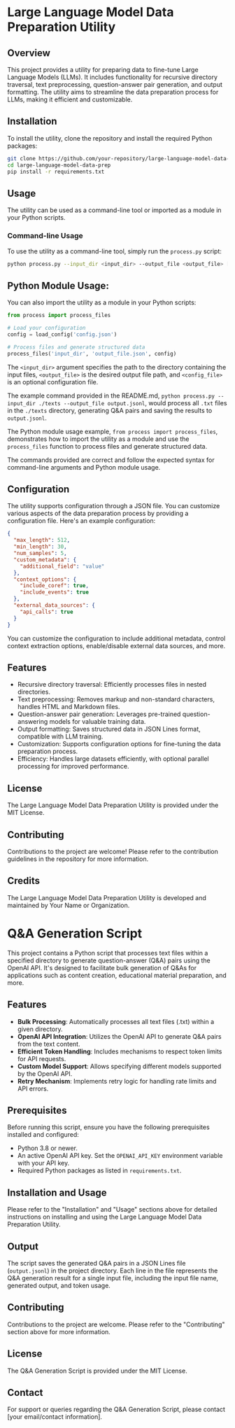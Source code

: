 # Large Language Model Data Preparation Utility

## Overview
This project provides a utility for preparing data to fine-tune Large Language Models (LLMs). It includes functionality for recursive directory traversal, text preprocessing, question-answer pair generation, and output formatting. The utility aims to streamline the data preparation process for LLMs, making it efficient and customizable.

## Installation
To install the utility, clone the repository and install the required Python packages:
```bash
git clone https://github.com/your-repository/large-language-model-data-prep.git
cd large-language-model-data-prep
pip install -r requirements.txt
```

## Usage
The utility can be used as a command-line tool or imported as a module in your Python scripts.

### Command-line Usage
To use the utility as a command-line tool, simply run the `process.py` script:
```bash
python process.py --input_dir <input_dir> --output_file <output_file> [--config <config_file>]
```

## Python Module Usage:
You can also import the utility as a module in your Python scripts:
```python
from process import process_files

# Load your configuration
config = load_config('config.json')

# Process files and generate structured data
process_files('input_dir', 'output_file.json', config)
```

The `<input_dir>` argument specifies the path to the directory containing the input files, `<output_file>` is the desired output file path, and `<config_file>` is an optional configuration file.

The example command provided in the README.md, `python process.py --input_dir ./texts --output_file output.jsonl`, would process all `.txt` files in the `./texts` directory, generating Q&A pairs and saving the results to `output.jsonl`.

The Python module usage example, `from process import process_files`, demonstrates how to import the utility as a module and use the `process_files` function to process files and generate structured data.

The commands provided are correct and follow the expected syntax for command-line arguments and Python module usage.
## Configuration
The utility supports configuration through a JSON file. You can customize various aspects of the data preparation process by providing a configuration file. Here's an example configuration:
```json
{
  "max_length": 512,
  "min_length": 30,
  "num_samples": 5,
  "custom_metadata": {
    "additional_field": "value"
  },
  "context_options": {
    "include_coref": true,
    "include_events": true
  },
  "external_data_sources": {
    "api_calls": true
  }
}
```

You can customize the configuration to include additional metadata, control context extraction options, enable/disable external data sources, and more.

## Features
- Recursive directory traversal: Efficiently processes files in nested directories.
- Text preprocessing: Removes markup and non-standard characters, handles HTML and Markdown files.
- Question-answer pair generation: Leverages pre-trained question-answering models for valuable training data.
- Output formatting: Saves structured data in JSON Lines format, compatible with LLM training.
- Customization: Supports configuration options for fine-tuning the data preparation process.
- Efficiency: Handles large datasets efficiently, with optional parallel processing for improved performance.

## License
The Large Language Model Data Preparation Utility is provided under the MIT License.

## Contributing
Contributions to the project are welcome! Please refer to the contribution guidelines in the repository for more information.

## Credits
The Large Language Model Data Preparation Utility is developed and maintained by Your Name or Organization.

# Q&A Generation Script

This project contains a Python script that processes text files within a specified directory to generate question-answer (Q&A) pairs using the OpenAI API. It's designed to facilitate bulk generation of Q&As for applications such as content creation, educational material preparation, and more.

## Features

- **Bulk Processing**: Automatically processes all text files (.txt) within a given directory.
- **OpenAI API Integration**: Utilizes the OpenAI API to generate Q&A pairs from the text content.
- **Efficient Token Handling**: Includes mechanisms to respect token limits for API requests.
- **Custom Model Support**: Allows specifying different models supported by the OpenAI API.
- **Retry Mechanism**: Implements retry logic for handling rate limits and API errors.

## Prerequisites

Before running this script, ensure you have the following prerequisites installed and configured:

- Python 3.8 or newer.
- An active OpenAI API key. Set the `OPENAI_API_KEY` environment variable with your API key.
- Required Python packages as listed in `requirements.txt`.

## Installation and Usage

Please refer to the "Installation" and "Usage" sections above for detailed instructions on installing and using the Large Language Model Data Preparation Utility.

## Output

The script saves the generated Q&A pairs in a JSON Lines file (`output.jsonl`) in the project directory. Each line in the file represents the Q&A generation result for a single input file, including the input file name, generated output, and token usage.

## Contributing

Contributions to the project are welcome. Please refer to the "Contributing" section above for more information.

## License

The Q&A Generation Script is provided under the MIT License.

## Contact

For support or queries regarding the Q&A Generation Script, please contact [your email/contact information].